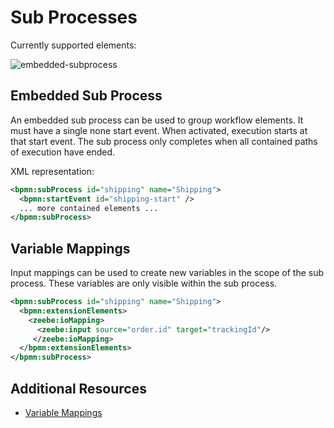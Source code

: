 # Sub Processes

Currently supported elements:

![embedded-subprocess](/bpmn-workflows/embedded-sub-process.png)

## Embedded Sub Process

An embedded sub process can be used to group workflow elements. It must have a single none start event. When activated, execution starts at that start event. The sub process only completes when all contained paths of execution have ended.

XML representation:

```xml
<bpmn:subProcess id="shipping" name="Shipping">
  <bpmn:startEvent id="shipping-start" />
  ... more contained elements ...
</bpmn:subProcess>
```

## Variable Mappings

Input mappings can be used to create new variables in the scope of the sub process. These variables are only visible within the sub process.

```xml
<bpmn:subProcess id="shipping" name="Shipping">
  <bpmn:extensionElements>
    <zeebe:ioMapping>
      <zeebe:input source="order.id" target="trackingId"/>
     </zeebe:ioMapping>
  </bpmn:extensionElements>
</bpmn:subProcess>
```

## Additional Resources

* [Variable Mappings](reference/variables.html#inputoutput-variable-mapping)
